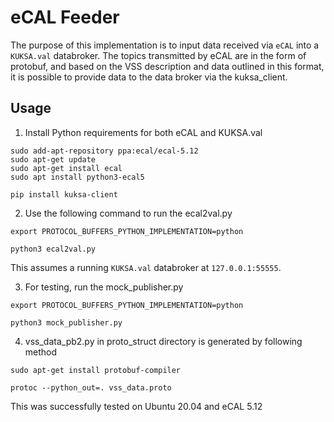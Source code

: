 # eCAL Feeder
The purpose of this implementation is to input data received via `eCAL` into a `KUKSA.val` databroker. The topics transmitted by eCAL are in the form of protobuf, and based on the VSS description and data outlined in this format, it is possible to provide data to the data broker via the kuksa_client.

## Usage
1. Install Python requirements for both eCAL and KUKSA.val

```
sudo add-apt-repository ppa:ecal/ecal-5.12
sudo apt-get update
sudo apt-get install ecal
sudo apt install python3-ecal5

pip install kuksa-client
```

2. Use the following command to run the ecal2val.py

```
export PROTOCOL_BUFFERS_PYTHON_IMPLEMENTATION=python

python3 ecal2val.py
```

This assumes a running `KUKSA.val` databroker at `127.0.0.1:55555`.

3. For testing, run the mock_publisher.py

```
export PROTOCOL_BUFFERS_PYTHON_IMPLEMENTATION=python

python3 mock_publisher.py
```

4. vss_data_pb2.py in proto_struct directory is generated by following method

```
sudo apt-get install protobuf-compiler

protoc --python_out=. vss_data.proto
```

This was successfully tested on Ubuntu 20.04 and eCAL 5.12
